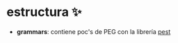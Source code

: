 # estructura ✨
  - **grammars**: contiene poc's de PEG con la librería [pest](https://pest.rs/book/)
